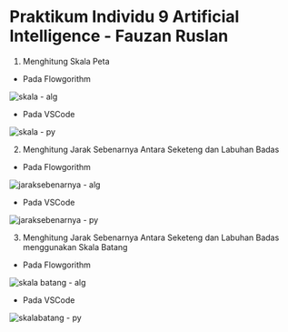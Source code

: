 # Praktikum Individu 9 Artificial Intelligence - Fauzan Ruslan


1. Menghitung Skala Peta


- Pada Flowgorithm

 ![skala - alg](https://user-images.githubusercontent.com/93021288/139672432-d0f81870-aa53-4c17-8b7f-98408d185ccb.png)
 
 
 
- Pada VSCode


 ![skala - py](https://user-images.githubusercontent.com/93021288/139672479-4e6fc758-ca7c-4c9c-bec5-abafb91e894c.png)


2. Menghitung Jarak Sebenarnya Antara Seketeng dan Labuhan Badas



- Pada Flowgorithm


![jaraksebenarnya - alg](https://user-images.githubusercontent.com/93021288/139672807-dc3f9d1c-9001-4d1c-99dc-edae9d462f42.png)



- Pada VSCode


![jaraksebenarnya - py](https://user-images.githubusercontent.com/93021288/139672957-5023d779-2a0c-44e3-ab62-2df5f3d87e20.png)



3. Menghitung Jarak Sebenarnya Antara Seketeng dan Labuhan Badas menggunakan Skala Batang


- Pada Flowgorithm


![skala batang - alg](https://user-images.githubusercontent.com/93021288/139673135-efe8aef8-a004-4bc4-861c-bf2e79296ec8.png)



- Pada VSCode


![skalabatang - py](https://user-images.githubusercontent.com/93021288/139673208-052db467-4273-43cf-89b2-35c9c8f2f352.png)

